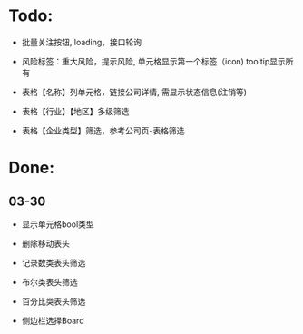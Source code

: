 # Todo:

- 批量关注按钮, loading，接口轮询
  
- 风险标签：重大风险，提示风险, 单元格显示第一个标签（icon) tooltip显示所有

- 表格【名称】列单元格，链接公司详情, 需显示状态信息(注销等)
  
- 表格【行业】【地区】多级筛选
  
- 表格【企业类型】筛选，参考公司页-表格筛选
 
# Done:

## 03-30
- 显示单元格bool类型
  
- 删除移动表头
  
- 记录数类表头筛选
  
- 布尔类表头筛选
  
- 百分比类表头筛选

- 侧边栏选择Board